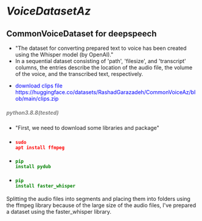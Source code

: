 # *VoiceDatasetAz*
## CommonVoiceDataset for deepspeech
- "The dataset for converting prepared text to voice has been created using the Whisper model (by OpenAI)."
- In a sequential dataset consisting of 'path', 'filesize', and 'transcript' columns, the entries describe the location of the audio file, the volume of the voice, and the transcribed text, respectively.
- <p <span style='color:blue'> download clips file https://huggingface.co/datasets/RashadGarazadeh/CommonVoiceAz/blob/main/clips.zip</span> </p>
##### <span style="color:gray">python3.8.8(tested)</span>
- "First, we need to download some libraries and package"
-  ####  <code><span style="color:red">sudo apt install ffmpeg</span></code>
-  ####  <code><span style="color:green">pip install pydub</span></code>
-  #### <code><span style="color:green">pip install faster_whisper</span></code>
<p> Splitting the audio files into segments and placing them into folders using the ffmpeg library because of the large size of the audio files, I've prepared a dataset using the faster_whisper library.</p>
